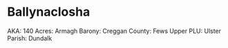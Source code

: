 # Ballynaclosha

AKA: 140
Acres: Armagh
Barony: Creggan
County: Fews Upper
PLU: Ulster
Parish: Dundalk